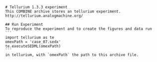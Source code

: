
        # Tellurium 1.3.3 experiment
        This COMBINE archive stores an tellurium experiment.
        http://tellurium.analogmachine.org/

        ## Run Experiment
        To reproduce the experiment and to create the figures and data run
        ```
        import tellurium as te
        omexPath = 'case_07.sedx'
        te.executeSEDML(omexPath)
        ```
        in tellurium, with `omexPath` the path to this archive file.
        